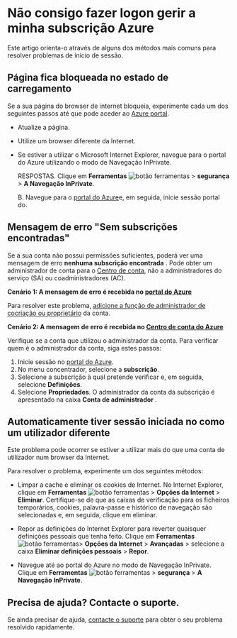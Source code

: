 <properties
    pageTitle="Não consigo iniciar sessão subscrição do Azure | Microsoft Azure"
    description="Descreve como resolver problemas de alguns problemas de início de sessão de subscrição Azure comuns."
    services=""
    documentationCenter=""
    authors="genlin"
    manager="mbaldwin"
    editor=""
    tags="billing"
    />

<tags
    ms.service="billing"
    ms.workload="na"
    ms.tgt_pltfrm="na"
    ms.devlang="na"
    ms.topic="article"
    ms.date="10/25/2016"
    ms.author="genli"/>

# <a name="i-cant-sign-in-to-manage-my-azure-subscription"></a>Não consigo fazer logon gerir a minha subscrição Azure

Este artigo orienta-o através de alguns dos métodos mais comuns para resolver problemas de início de sessão.

## <a name="page-hangs-in-the-loading-status"></a>Página fica bloqueada no estado de carregamento

Se a sua página do browser de internet bloqueia, experimente cada um dos seguintes passos até que pode aceder ao [Azure portal](https://portal.azure.com).

-   Atualize a página.
-   Utilize um browser diferente da Internet.
-   Se estiver a utilizar o Microsoft Internet Explorer, navegue para o portal do Azure utilizando o modo de Navegação InPrivate. 

    RESPOSTAS.  Clique em **Ferramentas** ![botão ferramentas](./media/billing-cannot-login-subscription/Toolsbutton.png) > **segurança** > **A Navegação InPrivate**.

    B.  Navegue para o [portal do Azure](https://portal.azure.com)e, em seguida, inicie sessão portal do.

## <a name="error-message-no-subscriptions-found"></a>Mensagem de erro "Sem subscrições encontradas"

Se a sua conta não possui permissões suficientes, poderá ver uma mensagem de erro **nenhuma subscrição encontrada** . Pode obter um administrador de conta para o [Centro de conta](https://account.windowsazure.com/), não a administradores do serviço (SA) ou coadministradores (AC).

**Cenário 1: A mensagem de erro é recebida no [portal do Azure](https://portal.azure.com)**

Para resolver este problema, [adicione a função de administrador de cocriação ou proprietário](billing-add-change-azure-subscription-administrator.md) da conta.

**Cenário 2: A mensagem de erro é recebida no [Centro de conta do Azure](https://account.windowsazure.com/Subscriptions)**

Verifique se a conta que utilizou o administrador da conta. Para verificar quem é o administrador da conta, siga estes passos:

1.  Inicie sessão no [portal do Azure](https://portal.azure.com).
2.  No menu concentrador, selecione a **subscrição**.
3.  Selecione a subscrição à qual pretende verificar e, em seguida, selecione **Definições**.
4.  Selecione **Propriedades**. O administrador da conta da subscrição é apresentado na caixa **Conta de administrador** .

## <a name="you-are-automatically-signed-in-as-a-different-user"></a>Automaticamente tiver sessão iniciada no como um utilizador diferente

Este problema pode ocorrer se estiver a utilizar mais do que uma conta de utilizador num browser da Internet.

Para resolver o problema, experimente um dos seguintes métodos:

-   Limpar a cache e eliminar os cookies de Internet. No Internet Explorer, clique em **Ferramentas** ![botão ferramentas](./media/billing-cannot-login-subscription/Toolsbutton.png) > **Opções da Internet** > **Eliminar**. Certifique-se de que as caixas de verificação para os ficheiros temporários, cookies, palavra-passe e histórico de navegação são selecionadas e, em seguida, clique em eliminar.

-   Repor as definições do Internet Explorer para reverter quaisquer definições pessoais que tenha feito. Clique em **Ferramentas** ![botão ferramentas](./media/billing-cannot-login-subscription/Toolsbutton.png)> **Opções da Internet** > **Avançadas** > selecione a caixa **Eliminar definições pessoais** > **Repor**.

-   Navegue até ao portal do Azure no modo de Navegação InPrivate. Clique em **Ferramentas** ![botão ferramentas](./media/billing-cannot-login-subscription/Toolsbutton.png) > **segurança** > **A Navegação InPrivate**.

## <a name="need-help-contact-support"></a>Precisa de ajuda? Contacte o suporte. 

Se ainda precisar de ajuda, [contacte o suporte](https://portal.azure.com/?#blade/Microsoft_Azure_Support/HelpAndSupportBlade) para obter o seu problema resolvido rapidamente. 